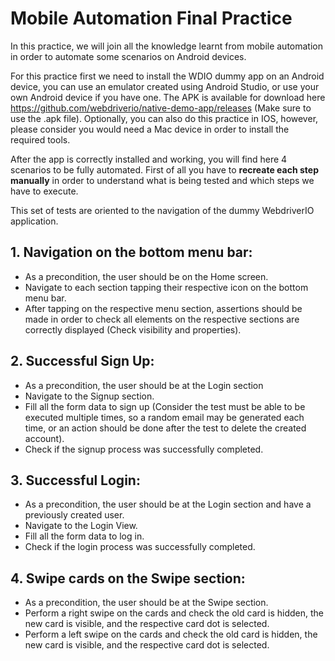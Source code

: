 # Mobile Automation Final Practice


In this practice, we will join all the knowledge learnt from mobile automation in order to automate some scenarios on Android devices.

For this practice first we need to install the WDIO dummy app on an Android device, you can use an emulator created using Android Studio, or use your own Android device if you have one. The APK is available for download here https://github.com/webdriverio/native-demo-app/releases (Make sure to use the .apk file). Optionally, you can also do this practice in IOS, however, please consider you would need a Mac device in order to install the required tools.

After the app is correctly installed and working, you will find here 4 scenarios to be fully automated. First of all you have to **recreate each step manually** in order to understand what is being tested and which steps we have to execute. 

This set of tests are oriented to the navigation of the dummy WebdriverIO application. 

## 1. Navigation on the bottom menu bar:
- As a precondition, the user should be on the Home screen.
- Navigate to each section tapping their respective icon on the bottom menu bar.
- After tapping on the respective menu section, assertions should be made in order to check all elements on the respective sections are correctly displayed (Check visibility and properties).
## 2. Successful Sign Up:
- As a precondition, the user should be at the Login section
- Navigate to the Signup section.
- Fill all the form data to sign up (Consider the test must be able to be executed multiple times, so a random email may be generated each time, or an action should be done after the test to delete the created account).
- Check if the signup process was successfully completed.
## 3. Successful Login:
- As a precondition, the user should be at the Login section and have a previously created user.
- Navigate to the Login View.
- Fill all the form data to log in.
- Check if the login process was successfully completed.
## 4. Swipe cards on the Swipe section:
- As a precondition, the user should be at the Swipe section.
- Perform a right swipe on the cards and check the old card is hidden, the new card is visible, and the respective card dot is selected.
- Perform a left swipe on the cards and check the old card is hidden, the new card is visible, and the respective card dot is selected.
